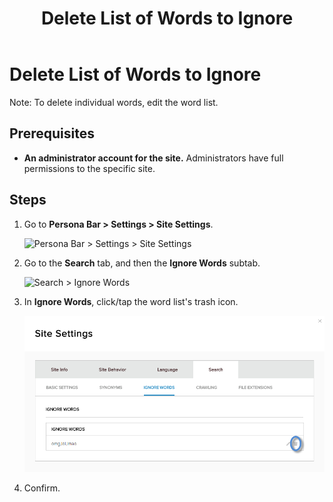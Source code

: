 ﻿---
uid: delete-list-of-words-to-ignore
topic: delete-list-of-words-to-ignore
locale: en
title: Delete List of Words to Ignore
dnneditions: DNN Platform,Evoq Content,Evoq Engage
dnnversion: 09.02.00
parent-topic: administrators-search-overview
related-topics: create-list-of-words-to-ignore,edit-list-of-words-to-ignore
---

# Delete List of Words to Ignore

Note: To delete individual words, edit the word list.

## Prerequisites

*   **An administrator account for the site.** Administrators have full permissions to the specific site.

## Steps

1.  Go to **Persona Bar \> Settings \> Site Settings**.
    
    ![Persona Bar > Settings > Site Settings](/images/scr-pbar-host-Settings-E91.png)
    
2.  Go to the **Search** tab, and then the **Ignore Words** subtab.
    
    ![Search > Ignore Words](/images/scr-pbtabs-all-Settings-SiteSettings-Search-IgnoreWords-E90.png)
    
3.  In **Ignore Words**, click/tap the word list's trash icon.
    
      
    
    ![](/images/scr-SiteSettings-Search-IgnoreWords-delete-icon-E90.png)
    
      
    
4.  Confirm.
